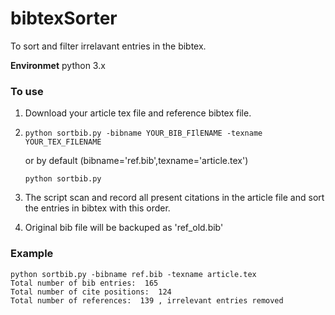 # bibtexSorter
To sort and filter irrelavant entries in the bibtex.

**Environmet** 
python 3.x

### To use
1. Download your article tex file and reference bibtex file. 
   
2. <pre><code>python sortbib.py -bibname YOUR_BIB_FIlENAME -texname YOUR_TEX_FILENAME </code></pre> 
   or by default (bibname='ref.bib',texname='article.tex')
   <pre><code>python sortbib.py</code></pre> 
   
3. The script scan and record all present citations in the article file and sort the entries in bibtex with this order.
   
4. Original bib file will be backuped as 'ref_old.bib'

### Example
<pre><code>python sortbib.py -bibname ref.bib -texname article.tex
Total number of bib entries:  165
Total number of cite positions:  124
Total number of references:  139 , irrelevant entries removed
</code></pre>
